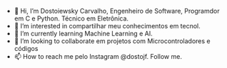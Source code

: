 - 👋 Hi, I’m Dostoiewsky Carvalho, Engenheiro de Software, Programdor em C e Python. Técnico em Eletrônica.    
- 👀 I’m interested in  compartilhar meu conhecimentos em tecnol.
- 🌱 I’m currently learning  Machine Learning e AI.
- 💞️ I’m looking to collaborate  em projetos com Microcontroladores e  códigos
- 📫 How to reach me  pelo Instagram @dostojf. Follow me.

<!---
3DostoProjects/3DostoProjects is a ✨ special ✨ repository because its `README.md` (this file) appears on your GitHub profile.
You can click the Preview link to take a look at your changes.
--->
